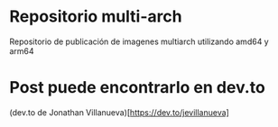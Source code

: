 # Repositorio  multi-arch
Repositorio de publicación de imagenes multiarch utilizando amd64 y arm64
# Post puede encontrarlo en dev.to
(dev.to de Jonathan Villanueva)[https://dev.to/jevillanueva]